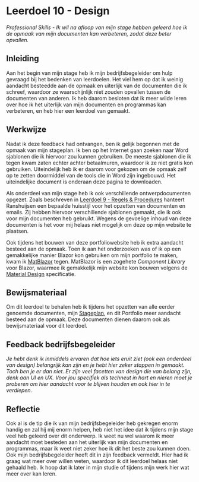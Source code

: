 ﻿# Leerdoel 10 - Design
*Professional Skills - Ik wil na afloop van mijn stage hebben geleerd hoe ik de opmaak van mijn documenten kan verbeteren, zodat deze beter opvallen.*

## Inleiding  

Aan het begin van mijn stage heb ik mijn bedrijfsbegeleider om hulp gevraagd bij het bedenken van leerdoelen. Het viel hem op dat ik weinig aandacht besteedde aan de opmaak en uiterlijk van de documenten die ik schreef, waardoor ze waarschijnlijk niet zouden opvallen tussen de documenten van anderen. Ik heb daarom besloten dat ik meer wilde leren over hoe ik het uiterlijk van mijn documenten en programmas kan verbeteren, en heb hier een leerdoel van gemaakt.

## Werkwijze

Nadat ik deze feedback had ontvangen, ben ik gelijk begonnen met de opmaak van mijn stageplan. Ik ben op het Internet gaan zoeken naar Word sjablonen die ik hiervoor zou kunnen gebruiken. De meeste sjablonen die ik tegen kwam zaten echter achter betaalmuren, waardoor ik ze niet gratis kon gebruiken. Uiteindelijk heb ik er daarom voor gekozen om de opmaak zelf op te zetten doormiddel van de tools die in Word zijn ingebouwd. Het uiteindelijke document is onderaan deze pagina te downloaden.

Als onderdeel van mijn stage heb ik ook verschillende ontwerpdocumenten opgezet. Zoals beschreven in [Leerdoel 9 - Regels & Procedures](Content/Stage3/Leerdoelen/9) hanteert Ranshuijsen een bepaalde huisstijl voor het opzetten van documenten en emails. Zij hebben hiervoor verschillende sjablonen gemaakt, die ik ook voor mijn documenten heb gebruikt. Wegens de gevoelige inhoud van deze documenten is het voor mij helaas niet mogelijk om deze op mijn website te plaatsen.

Ook tijdens het bouwen van deze portfoliowebsite heb ik extra aandacht besteed aan de opmaak. Toen ik aan het onderzoeken was of ik op een gemakkelijke manier Blazor kon gebruiken om mijn portfolio te maken, kwam ik [MatBlazor](https://www.matblazor.com/) tegen. MatBlazor is een zogehete _Component Library_ voor Blazor, waarmee ik gemakkelijk mijn website kon bouwen volgens de [Material Design](https://material.io/design) specificatie. 

## Bewijsmateriaal
Om dit leerdoel te behalen heb ik tijdens het opzetten van alle eerder genoemde documenten, mijn [Stageplan](Content/Stage3/Stageplan), en dit Portfolio meer aandacht besteed aan de opmaak. Deze documenten dienen daarom ook als bewijsmateriaal voor dit leerdoel.

## Feedback bedrijfsbegeleider
*Je hebt denk ik inmiddels ervaren dat hoe iets eruit ziet (ook een onderdeel van design) belangrijk kan zijn en je hebt hier zeker stappen in gemaakt. Toch ben je er dan niet. Er zijn veel facetten van design die van belang zijn, denk aan UI en UX. Voor jou specifiek als techneut in hart en nieren moet je proberen om hier aandacht voor te blijven houden en ook hier in te verdiepen.*

## Reflectie
Ook al is de tip die ik van mijn bedrijfsbegeleider heb gekregen enorm handig en zal hij mij enorm helpen, heb niet het idee dat ik tijdens mijn stage veel heb geleerd over dit onderwerp. Ik weet nu wel waarom ik meer aandacht moet besteden aan het uiterlijk van mijn documenten en programmas, maar ik weet niet zeker hoe ik dit het beste zou kunnen doen. Ook mijn bedrijfsbegeleider heeft dit in zijn feedback vermeldt. Hier had ik graag wat meer over willen weten, waardoor ik dit leerdoel helaas niet gehaald heb. Ik hoop dat ik later in mijn studie of tijdens mijn werk hier wat meer over kan leren.

